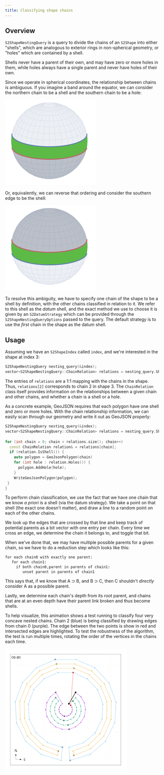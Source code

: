 ```yaml
---
title: Classifying shape chains
---
```


## Overview

`S2ShapeNestingQuery` is a query to divide the chains of an `S2Shape` into
either "shells", which are analogous to exterior rings in non-spherical
geometry, or "holes" which are contained by a shell.

Shells never have a parent of their own, and may have zero or more holes in
them, while holes always have a single parent and never have holes of their own.

Since we operate in spherical coordinates, the relationship between chains is
ambiguous. If you imagine a band around the equator, we can consider the
northern chain to be a shell and the southern chain to be a hole:

![Band around the equator with northern edge marked as the shell](./img/nesting-equator-rings0.png)

Or, equivalently, we can reverse that ordering and consider the southern edge to
be the shell:

![Band around the equator with southern edge marked as the shell](./img/nesting-equator-rings1.png)

To resolve this ambiguity, we have to specify one chain of the shape to be a
shell by definition, with the other chains classified in relation to it. We
refer to this shell as the *datum* shell, and the exact method we use to choose
it is given by an `S2DatumStrategy` which can be provided through the
`S2ShapeNestingQueryOptions` passed to the query. The default strategy is to use
the *first* chain in the shape as the datum shell.

## Usage

Assuming we have an `S2ShapeIndex` called `index`, and we're interested in the
shape at index 3:

```c++
S2ShapeNestingQuery nesting_query(&index);
vector<S2ShapeNestingQuery::ChainRelation> relations = nesting_query.ShapeNesting(3);
```

The entries of `relations` are a 1:1 mapping with the chains in the shape. Thus,
`relations[2]` corresponds to chain 2 in shape 3. The `ChainRelation` class
itself provides information on the relationships between a given chain and other
chains, and whether a chain is a shell or a hole.

As a concrete example, GeoJSON requires that each polygon have one shell and
zero or more holes. With the chain relationship information, we can easily scan
through our geometry and write it out as GeoJSON properly:

```c++
S2ShapeNestingQuery nesting_query(&index);
vector<S2ShapeNestingQuery::ChainRelation> relations = nesting_query.ShapeNesting(3);

for (int chain = 0; chain < relations.size(); chain++)
  const ChainRelation relation& = relations[chain];
  if (relation.IsShell()) {
    auto polygon = GeoJsonPolygon(chain)
    for (int hole : relation.Holes()) {
      polygon.AddHole(hole);
    }
    WriteGeoJsonPolygon(polygon);
 }
}
```


To perform chain classification, we use the fact that we have one chain that we
know *a priori* is a shell (via the datum strategy). We take a point on that
shell (the exact one doesn't matter), and draw a line to a random point on each
of the other chains.

We look up the edges that are crossed by that line and keep track of potential
parents as a bit vector with one entry per chain. Every time we cross an edge,
we determine the chain it belongs to, and toggle that bit.

When we've done that, we may have multiple possible parents for a given chain,
so we have to do a reduction step which looks like this:

```
for each chain0 with exactly one parent:
   for each chain1:
     if both chain0,parent in parents of chain1:
        unset parent in parents of chain1
```

This says that, if we know that A ⊃ B, and B ⊃ C, then C shouldn't *directly*
consider A as a possible parent.

Lastly, we determine each chain's depth from its root parent, and chains that
are at an even depth have their parent link broken and thus become shells.

To help visualize, this animation shows a test running to classify four very
concave nested chains. Chain 2 (blue) is being classified by drawing edges from
chain 0 (purple). The edge between the two points is show in red and intersected
edges are highlighted. To test the robustness of the algorithm, the test is run
multiple times, rotating the order of the vertices in the chains each time.

![Animation of nesting query algorithm](./img/nesting-animation.gif)
